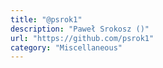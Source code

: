 ```yaml
---
title: "@psrok1"
description: "Paweł Srokosz ()"
url: "https://github.com/psrok1"
category: "Miscellaneous"
---
```

